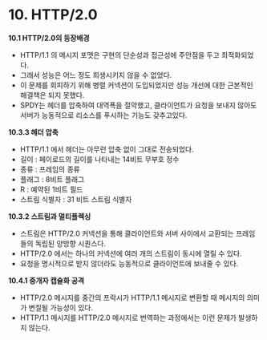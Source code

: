 # 10. HTTP/2.0

**10.1 HTTP/2.0의 등장배경**

- HTTP/1.1 의 메시지 포맷은 구현의 단순성과 접근성에 주안점을 두고 최적화되었다.
- 그래서 성능은 어느 정도 희생시키지 않을 수 없었다.
- 이 문제를 회피하기 위해 병렬 커넥션이 도입되었지만 성능 개선에 대한 근본적인 해결책은 되지 못했다.
- SPDY는 헤더를 압축하여 대역폭을 절약했고, 클라이언트가 요청을 보내지 않아도 서버가 능동적으로 리소스를 푸시하는 기능도 갖추고있다.

**10.3.3 헤더 압축**

- HTTP/1.1 에서 헤더는 아무런 압축 없이 그대로 전송되었다.
- 길이 : 페이로드의 길이를 나타내는 14비트 무부호 정수
- 종류 : 프레임의 종류
- 플래그 : 8비트 플래그
- R : 예약된 1비트 필드
- 스트림 식별자 : 31 비트 스트림 식별자

**10.3.2 스트림과 멀티플렉싱**

- 스트림은 HTTP/2.0 커넥션을 통해 클라이언트와 서버 사이에서 교환되는 프레임들의 독립된 양방향 시퀀스다.
- HTTP/2.0 에서는 하나의 커넥션에 여러 개의 스트림이 동시에 열릴 수 있다.
- 요청을 명시적으로 받지 않더라도 능동적으로 클라이언트에 보내줄 수 있다.

                                                                                                                     

**10.4.1 중개자 캡슐화 공격**

- HTTP/2.0 메시지를 중간의 프락시가 HTTP/1.1 메시지로 변환할 때 메시지의 의미가 변질될 가능성이 있다.
- HTTP/1.1 메시지를 HTTP/2.0 메시지로 번역하는 과정에서는 이런 문제가 발생하지 않는다.
